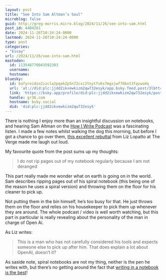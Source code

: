 ```yaml
---
layout: post
title: "See Into Sam Altman’s Soul"
microblog: false
guid: http://greg-morris.micro.blog/2024/11/26/see-into-sam.html
post_id: 4484261
date: 2024-11-26T10:24:24-0000
lastmod: 2024-11-26T10:24:24-0000
type: post
categories:
- "Essay"
url: /2024/11/26/see-into-sam.html
mastodon:
  id: 113548770043592383
  username: 
  hostname: 
bluesky:
  id: bafyreidzo2izcla2pqak2p5n72cxi2tnytfv6s7mgxjwf76bxt3fqzwodq
  url: 'at://did:plc:jjdd2ikxewkizm2qw732esyk/app.bsky.feed.post/3lbtt4grjng26'
  link: 'https://bsky.app/profile/did:plc:jjdd2ikxewkizm2qw732esyk/post/3lbtt4grjng26'
  handle: gr36.com
  hostname: bsky.social
  did: 'did:plc:jjdd2ikxewkizm2qw732esyk'
---
```

There is nothing I enjoy more than an insightful discussion on notebooks, and hearing Sam Altman on the [How I Write Podcast](https://www.youtube.com/watch?v=6pxmdmlJCG0) was a fascinating listen. I made a few notes whilst walking the dog this morning, but before I got a chance to go over them, [this excellent rebuttal](ttps://www.theverge.com/2024/11/25/24305832/sam-altman-pen-notebook-muji-uniball) from Liz Lopatto at The Verge made me laugh out loud.

My favourite quote from the post sums up my thoughts: 

> I do not rip pages out of my notebook regularly because I am not deranged

This part really made me wonder what on earth is going on in the world. Sam describes ripping pages out of his spiral notebook (this being one of the reason he uses a spiral version) and throwing them on the floor for his cleaner to pick up.

Not putting them in the bin himself, he’s too busy for that. He just throws them on the floor and relies on his housekeeper to pick them up whenever they are around. The whole podcast / video is well worth watching, but this part in particular is really revealing about the personality of the man in charge of Open Ai. 

As Liz writes: 

> This is a man who has not carefully considered his tools and expects someone else to pick up after him. That does explain a lot about OpenAI, doesn’t it?

As saside note, spiral notebooks are not my thing, neither is the pen he writes with, but there’s no getting around the fact that [writing in a notebook is the best](https://gregmorris.co.uk/2023/05/17/get-a-notebook.html)! 


